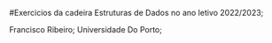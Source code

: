 #Exercicios da cadeira Estruturas de Dados no ano letivo 2022/2023;


Francisco Ribeiro;
Universidade Do Porto;
